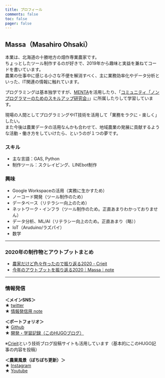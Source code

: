 ```yaml
---
title: プロフィール
comments: false
toc: false
pager: false
---
```



## Massa（Masahiro Ohsaki）
本業は、北海道の十勝地方の畑作専業農家です。  
ちょっとしたツール制作するのが好きで、2019年から趣味と実益を兼ねてコードを書いています。  
農業の仕事中に感じる小さな不便を解消すべく、主に業務効率化やデータ分析といった、IT関連の情報に触れています。

プログラミングは基本独学ですが、[MENTA](https://menta.work/)を活用したり、「[コミュニティ「ノンプログラマーのためのスキルアップ研究会」](https://tonari-it.com/community-nonpro-semi/)」に所属したりして学習しています。


現場の人間としてプログラミングやIT技術を活用して「業務をラクに・楽しく」したい。  
また今後は農業データの活用なんかも合わせて、地域農業の発展に貢献するような活動・働き方をしていけたら、というのが１つの夢です。

### スキル
- 主な言語：GAS, Python
- 制作ツール：スクレイピング、LINEbot制作

### 興味
- Google Workspaceの活用（実務に生かすため）
- ノーコード開発（ツール制作のため）
- データベース（リテラシー向上のため）
- ネットワーク・インフラ（ツール制作のため。正直あまりわかっておりません）
- データ分析、ML/AI（リテラシー向上のため。正直あまり（略））
- IoT（Aruduino/ラズパイ）
- 数学

----
### 2020年の制作物とアウトプットまとめ
- [農家だけど色々作ったので振り返る2020 - Crieit](https://crieit.net/posts/GAS-Python)  
- [今年のアウトプットを振り返る2020｜Massa｜note](https://note.com/agrifeel_labo/n/n24dfceedab23)

----
### 情報発信
**＜メインSNS＞**  
★ [twitter](https://twitter.com/massasquash)  
★ [情報発信用 note](https://note.mu/agrifeel_labo)

**＜ポートフォリオ＞**  
★ [Github](https://github.com/Massasquash)  
★ [開発・学習記録（このHUGOブログ）](https://massasquash.github.io/potatofolio/)  

※[Crieit](https://crieit.net/users/massasquash)という技術ブログ投稿サイトも活用しています（基本的にこのHUGO記事の内容を投稿）

**＜農業風景（ぼちぼち更新）＞**  
★ [Instagram](https://www.instagram.com/ohsakifarm/)  
★ [Youtube](https://www.youtube.com/channel/UCsu1mENsBiVFsdc-yq0a4Aw)